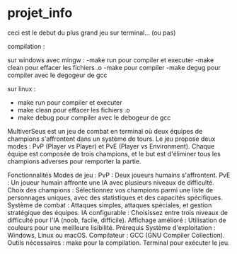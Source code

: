 # projet_info
ceci est le debut du plus grand jeu sur terminal... (ou pas)

compilation : 

sur windows avec mingw : 
-make run pour compiler et executer
-make clean pour effacer les fichiers .o
-make pour compiler
-make degug pour compiler avec le degogeur de gcc

sur linux :
- make run pour compiler et executer
- make clean pour effacer les fichiers .o
- make debug pour compiler avec le debogeur de gcc


MultiverSeus est un jeu de combat en terminal où deux équipes de champions s'affrontent dans un système de tours. Le jeu propose deux modes : PvP (Player vs Player) et PvE (Player vs Environment). Chaque équipe est composée de trois champions, et le but est d'éliminer tous les champions adverses pour remporter la partie.

Fonctionnalités
Modes de jeu :
PvP : Deux joueurs humains s'affrontent.
PvE : Un joueur humain affronte une IA avec plusieurs niveaux de difficulté.
Choix des champions : Sélectionnez vos champions parmi une liste de personnages uniques, avec des statistiques et des capacités spécifiques.
Système de combat : Attaques simples, attaques spéciales, et gestion stratégique des équipes.
IA configurable : Choisissez entre trois niveaux de difficulté pour l'IA (noob, facile, difficile).
Affichage amélioré : Utilisation de couleurs pour une meilleure lisibilité.
Prérequis
Système d'exploitation : Windows, Linux ou macOS.
Compilateur : GCC (GNU Compiler Collection).
Outils nécessaires :
make pour la compilation.
Terminal pour exécuter le jeu.
